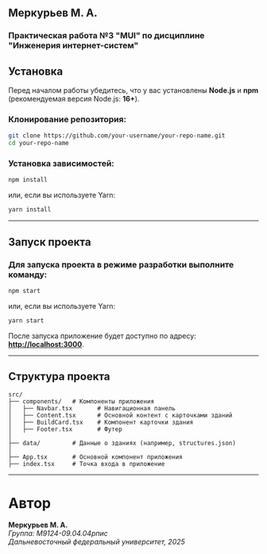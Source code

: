## Меркурьев М. А.

### Практическая работа №3 "MUI" по дисциплине "Инженерия интернет-систем"

## Установка

Перед началом работы убедитесь, что у вас установлены **Node.js** и **npm** (рекомендуемая версия Node.js: **16+**).

### Клонирование репозитория:

```bash
git clone https://github.com/your-username/your-repo-name.git
cd your-repo-name
```

### Установка зависимостей:

```bash
npm install
```

или, если вы используете Yarn:

```bash
yarn install
```

---

## Запуск проекта

### Для запуска проекта в режиме разработки выполните команду:

```bash
npm start
```

или, если вы используете Yarn:

```bash
yarn start
```

После запуска приложение будет доступно по адресу: [**http://localhost:3000**](http://localhost:3000).

---

## Структура проекта

```
src/
├── components/   # Компоненты приложения
│   ├── Navbar.tsx       # Навигационная панель
│   ├── Content.tsx      # Основной контент с карточками зданий
│   ├── BuildCard.tsx    # Компонент карточки здания
│   ├── Footer.tsx       # Футер
│
├── data/         # Данные о зданиях (например, structures.json)
│
├── App.tsx       # Основной компонент приложения
├── index.tsx     # Точка входа в приложение
```

---

# Автор

**Меркурьев М. А.**\
*Группа: М9124-09.04.04рпис*\
*Дальневосточный федеральный университет, 2025*
